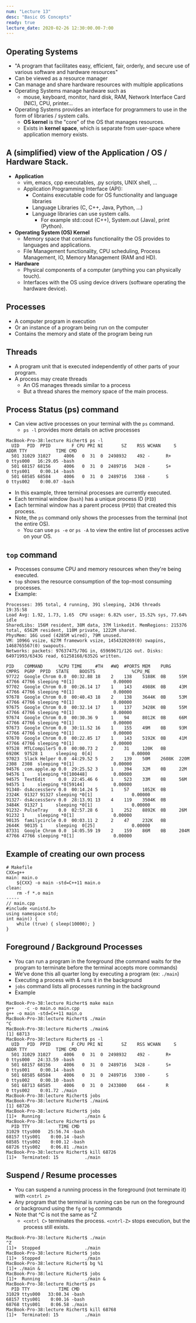 ```yaml
---
num: "Lecture 13"
desc: "Basic OS Concepts"
ready: true
lecture_date: 2020-02-26 12:30:00.00-7:00
---
```


## Operating Systems
* "A program that facilitates easy, efficient, fair, orderly, and secure use of various software and hardware resources"
* Can be viewed as a resource manager
* Can manage and share hardware resources with multiple applications
* Operating Systems manage hardware such as
	* mouse, keyboard, monitor, hard disk, RAM, Network Interface Card (NIC), CPU, printer...
* Operating Systems provides an interface for programmers to use in the form of libraries / system calls.
	* <b>OS kernel</b> is the "core" of the OS that manages resources.
	* Exists in <b>kernel space</b>, which is separate from user-space where application memory exists.

## A (simplified) view of the Application / OS / Hardware Stack.

* <b>Application</b>
	* vim, emacs, cpp executables, .py scripts, UNIX shell, ...
	* Application Programming Interface (API): 
		* Contains executable code for OS functionality and language libraries
		* Language Libraries (C, C++, Java, Python, …)
		* Language libraries can use system calls.
			* For example std::cout (C++), System.out (Java), print (Python).
* <b>Operating System (OS) Kernel</b>
	* Memory space that contains functionality the OS provides to languages and applications.
	* File Management functionality, CPU scheduling, Process Management, IO, Memory Management (RAM and HD).
* <b>Hardware</b>
	* Physical components of a computer (anything you can physically touch).
	* Interfaces with the OS using device drivers (software operating the hardware device).

## Processes
* A computer program in execution
* Or an instance of a program being run on the computer
* Contains the memory and state of the program being run

## Threads
* A program unit that is executed independently of other parts of your program.
* A process may create threads
	* An OS manages threads similar to a process
	* But a thread shares the memory space of the main process.

## Process Status (ps) command
* Can view active processes on your terminal with the `ps` command.
	* `ps -l` provides more details on active processes

```
MacBook-Pro-38:lecture Richert$ ps -l
  UID   PID  PPID        F CPU PRI NI       SZ    RSS WCHAN     S             ADDR TTY           TIME CMD
  501 31029 31027     4006   0  31  0  2498932    492 -      R+                  0 ttys000   16:29.05 -bash
  501 68157 68156     4006   0  31  0  2489716   3428 -      S+                  0 ttys001    0:00.14 -bash
  501 68585 68584     4006   0  31  0  2489716   3368 -      S                   0 ttys002    0:00.07 -bash
```

* In this example, three terminal processes are currently executed.
* Each terminal window (`bash`) has a unique process ID (`PID`)
* Each terminal window has a parent process (`PPID`) that created this process.
* Note, the `ps` command only shows the processes from the terminal (not the entire OS).
	* You can use `ps -e` or `ps -A` to view the entire list of processes active on your OS.

## `top` command
* Processes consume CPU and memory resources when they're being executed.
* `top` shows the resource consumption of the top-most consuming processes.
* Example:

```
Processes: 395 total, 4 running, 391 sleeping, 2436 threads                                                          19:35:58
Load Avg: 1.92, 1.73, 1.65  CPU usage: 6.82% user, 15.52% sys, 77.64% idle
SharedLibs: 156M resident, 38M data, 37M linkedit. MemRegions: 215376 total, 6562M resident, 110M private, 1222M shared.
PhysMem: 16G used (4285M wired), 79M unused.
VM: 1096G vsize, 627M framework vsize, 1454320269(0) swapins, 1468765567(0) swapouts.
Networks: packets: 97637475/70G in, 65969671/12G out. Disks: 64971993/6343G read, 61258168/6352G written.

PID    COMMAND      %CPU TIME     #TH   #WQ  #PORTS MEM    PURG   CMPRS  PGRP  PPID  STATE    BOOSTS              %CPU_ME
97722  Google Chrom 0.0  00:32.88 18    2    138    5188K  0B     55M    47766 47766 sleeping *0[1]               0.00000
97702  Google Chrom 0.0  00:26.14 17    1    143    4988K  0B     43M    47766 47766 sleeping *0[1]               0.00000
97678  Google Chrom 0.0  00:40.43 18    2    138    3644K  0B     53M    47766 47766 sleeping *0[1]               0.00000
97675  Google Chrom 0.0  00:32.14 17    1    137    3428K  0B     55M    47766 47766 sleeping *0[1]               0.00000
97674  Google Chrom 0.0  00:30.36 9     1    94     8012K  0B     66M    47766 47766 sleeping *0[1]               0.00000
97673  Google Chrom 0.0  30:11.52 16    1    155    49M    0B     93M    47766 47766 sleeping *0[1]               0.00000
97670  Google Chrom 0.0  00:22.85 17    1    143    5192K  0B     41M    47766 47766 sleeping *0[1]               0.00000
97528  MTLCompilerS 0.0  00:00.73 2     2    31     120K   0B     6920K  97528 1     sleeping  0[4]               0.00000
97023  Slack Helper 0.0  44:29.52 5     2    139    50M    2608K  220M   2308  2308  sleeping *0[1]               0.00000
94576  com.apple.ap 0.0  29:25.52 3     1    394    32M    0B     22M    94576 1     sleeping *0[100448]          0.00000
94575  TextEdit     0.0  22:45.46 6     1    523    33M    0B     56M    94575 1     sleeping *0[59144]           0.00000
91340- dsAccessServ 0.0  00:14.24 5     1    57     1052K  0B     2324K  91327 91327 sleeping *0[1]               0.00000
91327- dsAccessServ 0.0  28:13.91 13    4    119    3504K  0B     3484K  91327 1     sleeping *0[1]               0.00000
91232- PulseTray    0.0  02:57.28 6     1    252    8892K  0B     26M    91232 1     sleeping *0[1]               0.00000
90135  familycircle 0.0  00:03.11 2     2    47     232K   0B     2644K  90135 1     sleeping  0[25]              0.00000
87331  Google Chrom 0.0  14:05.59 19    2    159    86M    0B     204M   47766 47766 sleeping *0[1]               0.00000
```

## Example of creating our own process

```
# Makefile
CXX=g++
main: main.o
	${CXX} -o main -std=C++11 main.o
clean:
	rm -f *.o main
-----
// main.cpp
#include <unistd.h>
using namespace std;
int main() {
	while (true) { sleep(10000); }
}
```

## Foreground / Background Processes
* You can run a program in the foreground (the command waits for the program to terminate before the terminal accepts more commands)
* We’ve done this all quarter long by executing a program (ex: `./main`)
* Executing a process with & runs it in the background
* `jobs` command lists all processes running in the background
* Example

```
MacBook-Pro-38:lecture Richert$ make main
g++    -c -o main.o main.cpp
g++ -o main -std=C++11 main.o
MacBook-Pro-38:lecture Richert$ ./main
^C
MacBook-Pro-38:lecture Richert$ ./main&
[1] 68713
MacBook-Pro-38:lecture Richert$ ps -l
  UID   PID  PPID        F CPU PRI NI       SZ    RSS WCHAN     S             ADDR TTY           TIME CMD
  501 31029 31027     4006   0  31  0  2498932    492 -      R+                  0 ttys000   24:33.59 -bash
  501 68157 68156     4006   0  31  0  2489716   3428 -      S+                  0 ttys001    0:00.14 -bash
  501 68585 68584     4006   0  31  0  2489716   3380 -      S                   0 ttys002    0:00.10 -bash
  501 68713 68585     4006   0  31  0  2433800    664 -      R                   0 ttys002    0:01.72 ./main
MacBook-Pro-38:lecture Richert$ jobs
MacBook-Pro-38:lecture Richert$ ./main&
[1] 68726
MacBook-Pro-38:lecture Richert$ jobs
[1]+  Running                 ./main &
MacBook-Pro-38:lecture Richert$ ps
  PID TTY           TIME CMD
31029 ttys000   25:56.74 -bash
68157 ttys001    0:00.14 -bash
68585 ttys002    0:00.12 -bash
68726 ttys002    0:06.81 ./main
MacBook-Pro-38:lecture Richert$ kill 68726
[1]+  Terminated: 15          ./main
```

## Suspend / Resume processes
* You can suspend a running process in the foreground (not terminate it) with `<cntrl z>`
* Any program that the terminal is running can be run on the foreground or background using the `fg` or `bg` commands
* Note that ^C is not the same as ^Z
	* `<cntrl C>` terminates the process. `<cntrl-Z>` stops execution, but the process still exists.

```
MacBook-Pro-38:lecture Richert$ ./main
^Z
[1]+  Stopped                 ./main
MacBook-Pro-38:lecture Richert$ jobs
[1]+  Stopped                 ./main
MacBook-Pro-38:lecture Richert$ bg %1
[1]+ ./main &
MacBook-Pro-38:lecture Richert$ jobs
[1]+  Running                 ./main &
MacBook-Pro-38:lecture Richert$ ps
  PID TTY           TIME CMD
31029 ttys000   33:08.34 -bash
68157 ttys001    0:00.16 -bash
68768 ttys001    0:06.58 ./main
MacBook-Pro-38:lecture Richert$ kill 68768
[1]+  Terminated: 15          ./main
```
